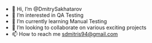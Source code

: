 - 👋 Hi, I’m @DmitrySakhatarov
- 👀 I’m interested in QA Testing
- 🌱 I’m currently learning Manual Testing
- 💞️ I’m looking to collaborate on various exciting projects
- 📫 How to reach me sdmitris94@gmail.com

<!---
DmitrySakhatarov/DmitrySakhatarov is a ✨ special ✨ repository because its `README.md` (this file) appears on your GitHub profile.
You can click the Preview link to take a look at your changes.
--->
